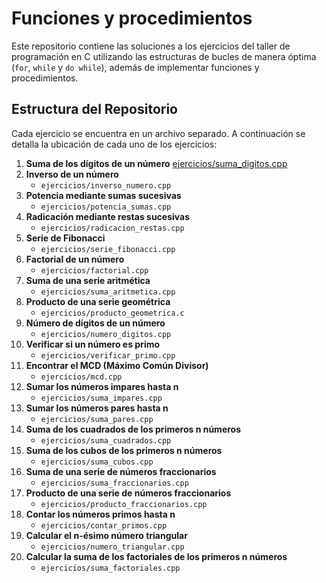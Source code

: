 # Funciones y procedimientos

Este repositorio contiene las soluciones a los ejercicios del taller de programación en C utilizando las estructuras de bucles de manera óptima (`for`, `while` y `do while`), además de implementar funciones y procedimientos.

## Estructura del Repositorio

Cada ejercicio se encuentra en un archivo separado. A continuación se detalla la ubicación de cada uno de los ejercicios:

1. **Suma de los dígitos de un número**
  [ ejercicios/suma_digitos.cpp](https://github.com/Armijosluis/Funciones-y-procedimientos/commit/f8d5c56825441ee85e865aaa28bb71ff24ff2ea2#diff-1085eb6dd310b065401dd1f8e3c98c60be8f37872f0e74bb8dc5bd93367bf7f3)
2. **Inverso de un número**
   - `ejercicios/inverso_numero.cpp`
3. **Potencia mediante sumas sucesivas**
   - `ejercicios/potencia_sumas.cpp`
4. **Radicación mediante restas sucesivas**
   - `ejercicios/radicacion_restas.cpp`
5. **Serie de Fibonacci**
   - `ejercicios/serie_fibonacci.cpp`
6. **Factorial de un número**
   - `ejercicios/factorial.cpp`
7. **Suma de una serie aritmética**
   - `ejercicios/suma_aritmetica.cpp`
8. **Producto de una serie geométrica**
   - `ejercicios/producto_geometrica.c`
9. **Número de dígitos de un número**
   - `ejercicios/numero_digitos.cpp`
10. **Verificar si un número es primo**
    - `ejercicios/verificar_primo.cpp`
11. **Encontrar el MCD (Máximo Común Divisor)**
    - `ejercicios/mcd.cpp`
12. **Sumar los números impares hasta n**
    - `ejercicios/suma_impares.cpp`
13. **Sumar los números pares hasta n**
    - `ejercicios/suma_pares.cpp`
14. **Suma de los cuadrados de los primeros n números**
    - `ejercicios/suma_cuadrados.cpp`
15. **Suma de los cubos de los primeros n números**
    - `ejercicios/suma_cubos.cpp`
16. **Suma de una serie de números fraccionarios**
    - `ejercicios/suma_fraccionarios.cpp`
17. **Producto de una serie de números fraccionarios**
    - `ejercicios/producto_fraccionarios.cpp`
18. **Contar los números primos hasta n**
    - `ejercicios/contar_primos.cpp`
19. **Calcular el n-ésimo número triangular**
    - `ejercicios/numero_triangular.cpp`
20. **Calcular la suma de los factoriales de los primeros n números**
    - `ejercicios/suma_factoriales.cpp`
